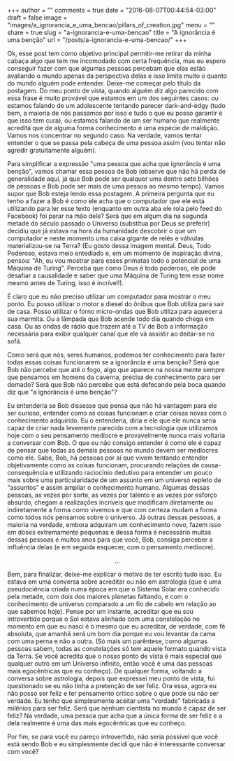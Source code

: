 +++
author = ""
comments = true
date = "2016-08-07T00:44:54-03:00"
draft = false
image = "images/a_ignorancia_e_uma_bencao/pillars_of_creation.jpg"
menu = ""
share = true
slug = "a-ignorancia-e-uma-bencao"
title = "A ignorância é uma benção"
url = "/posts/a-ignorancia-e-uma-bencao/"
+++

Ok, esse post tem como objetivo principal permitir-me retirar da minha cabaça algo que tem me incomodado com certa frequência, mas eu espero conseguir fazer com que algumas pessoas percebam que elas estão avaliando o mundo apenas da perspectiva delas e isso limita muito o quanto do mundo alguém pode entender.
Deixe-me começar pelo título da postagem. Do meu ponto de vista, quando alguém diz algo parecido com essa frase é muito provável que estamos em um dos seguintes casos: ou estamos falando de um adolescente tentando parecer dark-and-edgy (tudo bem, a maioria de nós passamos por isso e tudo o que eu posso garantir é que isso tem cura), ou estamos falando de um ser humano que realmente acredita que de alguma forma conhecimento é uma espécie de maldição. Vamos nos concentrar no segundo caso. Na verdade, vamos tentar entender o que se passa pela cabeça de uma pessoa assim (vou tentar não agredir gratuitamente alguém).

Para simplificar a expressão "uma pessoa que acha que ignorância é uma benção", vamos chamar essa pessoa de Bob (observe que não há perda de generalidade aqui, já que Bob pode ser qualquer uma dentre sete bilhões de pessoas e Bob pode ser mais de uma pessoa ao mesmo tempo). Vamos supor que Bob esteja lendo essa postagem. A primeira pergunta que eu tenho a fazer a Bob é como ele acha que o computador que ele está utilizando para ler esse texto (enquanto em outra aba ele rola pelo feed do Facebook) foi parar na mão dele? Será que em algum dia na segunda metade do século passado o Universo (substitua por Deus se preferir) decidiu que já estava na hora da humanidade descobrir o que um computador e neste momento uma caixa gigante de relés e válvulas materializou-se na Terra? (Eu gosto dessa imagem mental. Deus, Todo Poderoso, estava meio entediado e, em um momento de inspiração divina, pensou: "Ah, eu vou mostrar para esses primatas todo o potencial de uma Máquina de Turing". Perceba que como Deus é todo poderoso, ele pode desafiar a causalidade e saber que uma Máquina de Turing tem esse nome mesmo antes de Turing, isso é incrível!).

É claro que eu não preciso utilizar um computador para mostrar o meu ponto. Eu posso utilizar o motor a diesel do ônibus que Bob utiliza para sair de casa. Posso utilizar o forno micro-ondas que Bob utiliza para aquecer a sua marmita. Ou a lâmpada que Bob acende todo dia quando chega em casa. Ou as ondas de rádio que trazem até a TV de Bob a informação necessária para exibir qualquer canal que ele vá assistir ao deitar-se no sofá.

Como será que nós, seres humanos, podemos ter conhecimento para fazer todas essas coisas funcionarem se a ignorância é uma benção? Será que Bob não percebe que até o fogo, algo que aparece na nossa mente sempre que pensamos em homens da caverna, precisa de conhecimento para ser domado? Será que Bob não percebe que está defecando pela boca quando diz que "a ignorância é uma benção"?

Eu entenderia se Bob dissesse que pensa que não há vantagem para ele ser curioso, entender como as coisas funcionam e criar coisas novas com o conhecimento adquirido. Eu o entenderia, diria e ele que ele nunca seria capaz de criar nada levemente parecido com a tecnologia que utilizamos hoje com o seu pensamento medíocre e provavelmente nunca mais voltaria a conversar com Bob. O que eu não consigo entender é como ele é capaz de pensar que todas as demais pessoas no mundo devem ser medíocres como ele.
Sabe, Bob, há pessoas por aí que vivem tentando entender objetivamente como as coisas funcionam, procurando relações de causa-consequência e utilizando raciocínio dedutivo para entender um pouco mais sobre uma particularidade de um assunto em um universo repleto de "assuntos" e assim ampliar o conhecimento humano. Algumas dessas pessoas, as vezes por sorte, as vezes por talento e as vezes por esforço absurdo, chegam a realizações incríveis que modificam diretamente ou indiretamente a forma como vivemos e que com certeza mudam a forma como todos nós pensamos sobre o universo. Já outras dessas pessoas, a maioria na verdade, embora adquiram um conhecimento novo, fazem isso em doses extremamente pequenas e dessa forma é necessário muitas dessas pessoas e muitos anos para que você, Bob, consiga perceber a influência delas (e em seguida esquecer, com o pensamento medíocre).

<center> ... </center>

Bem, para finalizar, deixe-me explicar o motivo de ter escrito tudo isso. Eu estava em uma conversa sobre acreditar ou não em astrologia (que é uma pseudociência criada numa época em que o Sistema Solar era conhecido pela metade, com dois dos maiores planetas faltando, e com o conhecimento de universo comparado a um fio de cabelo em relação ao que sabemos hoje). Pense por um instante, acreditar que eu sou introvertido porque o Sol estava alinhado com uma constelação no momento em que eu nasci é o mesmo que eu acreditar, de verdade, com fé absoluta, que amanhã será um bom dia porque eu vou levantar da cama com uma perna e não a outra. (Só mais um parêntese, como algumas pessoas sabem, todas as constelações só tem aquele formato quando vista da Terra. Se você acredita que o nosso ponto de vista é mais especial que qualquer outro em um Universo infinito, então você é uma das pessoas mais egocêntricas que eu conheço). De qualquer forma, voltando a conversa sobre astrologia, depois que expressei meu ponto de vista, fui questionado se eu não tinha a pretenção de ser feliz. Ora essa, agora eu não posso ser feliz e ter pensamento crítico sobre o que pode ou não ser verdade. Eu tenho que simplesmente aceitar uma "verdade" fabricada a milênios para ser feliz. Será que nenhum cientista no mundo é capaz de ser feliz? Na verdade, uma pessoa que acha que a única forma de ser feliz e a dela realmente é uma das mais egocêntricas que eu conheço.

Por fim, se para você eu pareço introvertido, não seria possível que você está sendo Bob e eu simplesmente decidi que não é interessante conversar com você?
